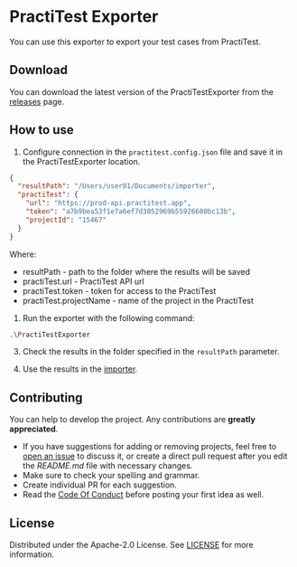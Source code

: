 # PractiTest Exporter

You can use this exporter to export your test cases from PractiTest.

## Download

You can download the latest version of the PractiTestExporter from the [releases](https://github.com/testit-tms/migrators/releases/latest) page.

## How to use

1. Configure connection in the `practitest.config.json` file and save it in the PractiTestExporter location.

```json
{
  "resultPath": "/Users/user01/Documents/importer",
  "practiTest": {
    "url": "https://prod-api.practitest.app",
    "token": "a7b9bea53f1e7a6ef7d3052969b55926680bc13b",
    "projectId": "15467"
  }
}
```

Where:

- resultPath - path to the folder where the results will be saved
- practiTest.url - PractiTest API url
- practiTest.token - token for access to the PractiTest
- practiTest.projectName - name of the project in the PractiTest

1. Run the exporter with the following command:

```bash
.\PractiTestExporter
```

3. Check the results in the folder specified in the `resultPath` parameter.

4. Use the results in the [importer](https://github.com/testit-tms/migrators/tree/main/Migrators/Importer/Readme.md).

## Contributing

You can help to develop the project. Any contributions are **greatly appreciated**.

- If you have suggestions for adding or removing projects, feel free
  to [open an issue](https://github.com/testit-tms/migrators/issues/new) to discuss it, or create a direct pull
  request after you edit the *README.md* file with necessary changes.
- Make sure to check your spelling and grammar.
- Create individual PR for each suggestion.
- Read the [Code Of Conduct](https://github.com/testit-tms/migrators/blob/main/CODE_OF_CONDUCT.md) before posting
  your first idea as well.

## License

Distributed under the Apache-2.0 License.
See [LICENSE](https://github.com/testit-tms/migrators/blob/main/LICENSE) for more information.

